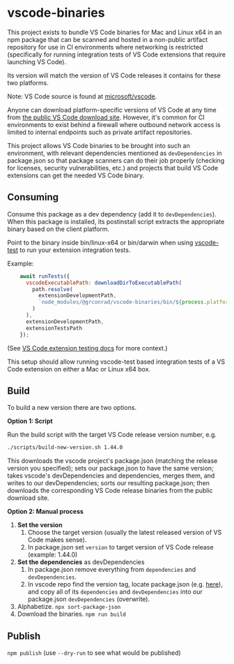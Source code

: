 # vscode-binaries

This project exists to bundle VS Code binaries for Mac and Linux x64 in an npm package that can be
scanned and hosted in a non-public artifact repository for use in CI environments where networking
is restricted (specifically for running integration tests of VS Code extensions that require
launching VS Code).

Its version will match the version of VS Code releases it contains for these two platforms.

Note: VS Code source is found at [microsoft/vscode](https://github.com/microsoft/vscode).

Anyone can download platform-specific versions of VS Code at any time from [the public VS Code
download site](https://code.visualstudio.com/download). However, it's common for CI environments to
exist behind a firewall where outbound network access is limited to internal endpoints such as
private artifact repositories.

This project allows VS Code binaries to be brought into such an environment, with relevant
dependencies mentioned as `devDependencies` in package.json so that package scanners can do their
job properly (checking for licenses, security vulnerabilities, etc.) and projects that build VS Code
extensions can get the needed VS Code binary.

## Consuming

Consume this package as a dev dependency (add it to `devDependencies`). When this package is
installed, its postinstall script extracts the appropriate binary based on the client platform.

Point to the binary inside bin/linux-x64 or bin/darwin when using [vscode-test](https://github.com/microsoft/vscode-test)
to run your extension integration tests.

Example:

```js
    await runTests({
      vscodeExecutablePath: downloadDirToExecutablePath(
        path.resolve(
          extensionDevelopmentPath,
          `node_modules/@grconrad/vscode-binaries/bin/${process.platform === "darwin" ? "darwin" : "linux-x64"}`
        )
      ),
      extensionDevelopmentPath,
      extensionTestsPath
    });
```

(See [VS Code extension testing docs](https://code.visualstudio.com/api/working-with-extensions/testing-extension)
for more context.)

This setup should allow running vscode-test based integration tests of a VS Code extension on either
a Mac or Linux x64 box.

## Build

To build a new version there are two options.

**Option 1: Script**

Run the build script with the target VS Code release version number, e.g.

```sh
./scripts/build-new-version.sh 1.44.0
```

This downloads the vscode project's package.json (matching the release version you specified); sets
our package.json to have the same version; takes vscode's devDependencies and dependencies, merges
them, and writes to our devDependencies; sorts our resulting package.json; then downloads the
corresponding VS Code release binaries from the public download site.

**Option 2: Manual process**

1. **Set the version**
   1. Choose the target version (usually the latest released version of VS Code makes sense).
   1. In package.json set `version` to target version of VS Code release (example: 1.44.0)
1. **Set the dependencies** as devDependencies
   1. In package.json remove everything from `dependencies` and `devDependencies`.
   1. In vscode repo find the version tag, locate package.json
(e.g. [here](https://github.com/microsoft/vscode/blob/1.44.0/package.json)), and copy all of its
`dependencies` and `devDependencies` into our package.json `devDependencies` (overwrite).
1. Alphabetize. `npx sort-package-json`
1. Download the binaries. `npm run build`

## Publish

`npm publish` (use `--dry-run` to see what would be published)